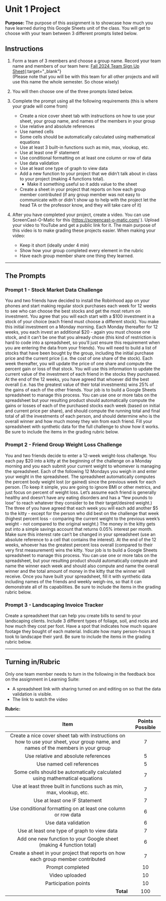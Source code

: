 #  Unit 1 Project

**Purpose:** The purpose of this assignment is to showcase how much you have learned during this Google Sheets unit of the class. You will get to choose with your team between 3 different prompts listed below.

## Instructions
1. Form a team of 3 members and choose a group name. Record your team name and members of our team here: 
       [Fall 2024 Team Sign Up Sheet](https://docs.google.com/spreadsheets/d/1M5wcMbjZQoYJGmpG7rlZ5Y9DnLdN6QDcRKndbbrm2-U/edit?gid=2018473579#gid=2018473579){:target="_blank"}
</br>(Please note that you will be with this team for all other projects and will use this name the whole semester. So chose wisely)

2. You will then choose one of the three prompts listed below.

3. Complete the prompt using all the following requirements (this is where your grade will come from)

   - Create a nice cover sheet tab with instructions on how to use your sheet, your group name, and names of the members in your group
   - Use relative and absolute references
   - Use named cells
   - Some cells should be automatically calculated using mathematical equations
   - Use at least 3 built-in functions such as min, max, vlookup, etc.
   - Use at least one IF statement
   - Use conditional formatting on at least one column or row of data
   - Use data validation
   - Use at least one type of graph to view data
   - Add a new function to your project that we didn’t talk about in class to your project  (making 4 functions total).
        - Make it something useful so it adds value to the sheet
   - Create a sheet in your project that reports on how each group member contributed (if any group member was not easy to communicate with or didn't show up to help with the project let the head TA or the professor know, and they will take care of it)

4. After you have completed your project, create a video. You can use ScreenCast-O-Matic for this (https://screencast-o-matic.com/ ). Upload your video to YouTube and get a public link for it.  The main purpose of this video is to make grading these projects easier. When making your video:
   - Keep it short (ideally under 4 min)
   - Show how your group completed every element in the rubric
   - Have each group member share one thing they learned. 

---

## The Prompts
### Prompt 1 - Stock Market Data Challenge
You and two friends have decided to install the Robinhood app on your phones and start making regular stock purchases each week for 12 weeks to see who can choose the best stocks and get the most return on investment. You agree that you will each start with a $100 investment in a stock of your choice (each friend must choose a different stock). You make this initial investment on a Monday morning. Each Monday thereafter for 12 weeks, you each invest an additional $20 - again you must choose one stock, and it can’t be one that you already chose (this kind of restriction is hard to code into a spreadsheet, so you’ll just ensure this requirement when you are entering the data from your friends).  You will need to build a list of stocks that have been bought by the group, including the initial purchase price and the current price (i.e. the cost of one share of the stock). Each week thereafter, you will update the price of one share and compute the percent gain or loss of that stock. You will use this information to update the current value of the investment of each friend in the stocks they purchased. At the end of the 12 weeks, you have agreed that whoever did the best overall (i.e. has the greatest value of their total investments) wins 25% of the gains of each of the other friends. Your job is to build a Google Sheets spreadsheet to manage this process. You can use one or more tabs on the spreadsheet but your resulting product should automatically compute the gains or losses of each of the purchased stocks each week (based on initial and current price per share), and should compute the running total and final total of all the investments of each person, and should determine who is the overall winner and how much money they win from each friend. Fill your spreadsheet with synthetic data for the full challenge to show how it works. Be sure to include the items in the grading rubric below.

### Prompt 2 - Friend Group Weight Loss Challenge
You and two friends decide to enter a 12-week weight-loss challenge. You each pay $20 into a kitty at the beginning of the challenge on a Monday morning and you each submit your current weight to whomever is managing the spreadsheet.  Each of the following 12 Mondays you weigh in and enter your weight in the spreadsheet. The spreadsheet automatically computes the percent body weight lost (or gained) since the previous week for each person. (To keep it simple, you are going to ignore BMI or other metrics, and just focus on percent of weight loss. Let’s assume each friend is generally healthy and doesn’t have any eating disorders and has a “few pounds to lose” to reach whatever they consider to be their target/desired weight.)  The three of you have agreed that each week you will each add another $5 to the kitty - except for the person who did best on the challenge that week (highest percent loss - comparing the current weight to the previous week’s weight - not compared to the original weight.) The money in the kitty gets put into a simple savings account that returns 0.05% interest per month. Make sure this interest rate can’t be changed in your spreadsheet (use an absolute reference to a cell that contains the interest). At the end of the 12 weeks, whoever has the greatest percent loss overall (compared to their very first measurement) wins the kitty. Your job is to build a Google Sheets spreadsheet to manage this process. You can use one or more tabs on the spreadsheet, but your resulting product should automatically compute and name the winner each week and should also compute and name the overall winner and the total amount of money in the kitty that the winner will receive. Once you have built your spreadsheet, fill it with synthetic data including names of the friends and weekly weigh-ins, so that it can demonstrate all of its capabilities. Be sure to include the items in the grading rubric below. 

### Prompt 3 - Landscaping Invoice Tracker
Create a spreadsheet that can help you create bills to send to your landscaping clients. Include 3 different types of foliage, soil, and rocks and how much they cost per foot. Have a spot that indicates how much square footage they bought of each material. Indicate how many person-hours it took to landscape their yard. Be sure to include the items in the grading rubric below. 


---

## Turning in/Rubric
Only one team member needs to turn in the following in the feedback box on the assignment in Learning Suite:
   - A spreadsheet link with sharing turned on and editing on so that the data validation is visible.
   - The link to watch the video

**Rubric:**

|                                                               Item                                                                | Points Possible |
|:---------------------------------------------------------------------------------------------------------------------------------:|:---------------:|
| Create a nice cover sheet tab with instructions on how to use your sheet, your group name, and names of the members in your group |        7        |
|                                               Use relative and absolute references                                                |        5        |
|                                                     Use named cell references                                                     |        5        |
|                            Some cells should be automatically calculated using mathematical equations                             |        7        |
|                               Use at least three built in functions such as min, max, vlookup, etc.                               |        7        |
|                                                   Use at least one IF Statement                                                   |        7        |
|                                   Use conditional formatting on at least one column or row data                                   |        6        |
|                                                        Use data validation                                                        |        6        |
|                                            Use at least one type of graph to view data                                            |        7        |
|                                Add one new function to your Google sheet (making 4 function total)                                |        6        |
|                         Create a sheet in your project that reports on how each group member contributed                          |        7        |
|                                                         Prompt completed                                                          |       10        |
|                                                          Video uploaded                                                           |       10        |
|                                                       Participation points                                                        |       10        |
|                                          <div style="text-align: right">**Total**</div>                                           |       100       |



